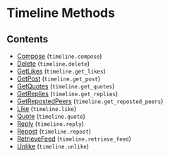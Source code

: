 # Timeline Methods

## Contents

 - [Compose](Compose.md) (`timeline.compose`)
 - [Delete](Delete.md) (`timeline.delete`)
 - [GetLikes](GetLikes.md) (`timeline.get_likes`)
 - [GetPost](GetPost.md) (`timeline.get_post`)
 - [GetQuotes](GetQuotes.md) (`timeline.get_quotes`)
 - [GetReplies](GetReplies.md) (`timeline.get_replies`)
 - [GetRepostedPeers](GetRepostedPeers.md) (`timeline.get_reposted_peers`)
 - [Like](Like.md) (`timeline.like`)
 - [Quote](Quote.md) (`timeline.quote`)
 - [Reply](Reply.md) (`timeline.reply`)
 - [Repost](Repost.md) (`timeline.repost`)
 - [RetrieveFeed](RetrieveFeed.md) (`timeline.retrieve_feed`)
 - [Unlike](Unlike.md) (`timeline.unlike`)